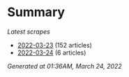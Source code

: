 # Summary
*Latest scrapes*
* [2022-03-23](https://github.com/nuuuwan/news_lk/blob/data/news_lk.2022-03-23.json) (152 articles)
* [2022-03-24](https://github.com/nuuuwan/news_lk/blob/data/news_lk.2022-03-24.json) (6 articles)

*Generated at 01:36AM, March 24, 2022*
